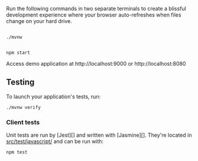 Run the following commands in two separate terminals to create a blissful development experience where your browser
auto-refreshes when files change on your hard drive.

```

./mvnw


npm start
```

Access demo application at http://localhost:9000 or http://localhost:8080

## Testing

To launch your application's tests, run:

```
./mvnw verify
```

### Client tests

Unit tests are run by [Jest][] and written with [Jasmine][]. They're located in [src/test/javascript/](src/test/javascript/) and can be run with:

```
npm test
```
